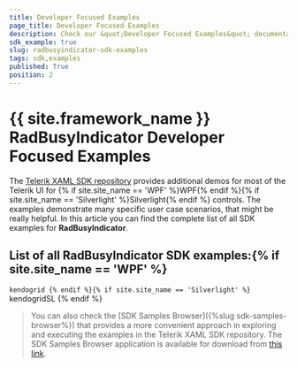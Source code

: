 ```yaml
---
title: Developer Focused Examples
page_title: Developer Focused Examples
description: Check our &quot;Developer Focused Examples&quot; documentation article for the RadBusyIndicator {{ site.framework_name }} control.
sdk_example: true
slug: radbusyindicator-sdk-examples
tags: sdk,examples
published: True
position: 2
---
```


# {{ site.framework_name }} RadBusyIndicator Developer Focused Examples

The [Telerik XAML SDK repository](https://github.com/telerik/xaml-sdk/tree/master/) provides additional demos for most of the Telerik UI for {% if site.site_name == 'WPF' %}WPF{% endif %}{% if site.site_name == 'Silverlight' %}Silverlight{% endif %} controls. The examples demonstrate many specific user case scenarios, that might be really helpful. In this article you can find the complete list of all SDK examples for __RadBusyIndicator__.

## List of all RadBusyIndicator SDK examples:{% if site.site_name == 'WPF' %}
``kendogrid
{% endif %}{% if site.site_name == 'Silverlight' %}
``kendogridSL
{% endif %}

>You can also check the [SDK Samples Browser]({%slug sdk-samples-browser%}) that provides a more convenient approach in exploring and executing the examples in the Telerik XAML SDK repository. The SDK Samples Browser application is available for download from [this link](https://demos.telerik.com/xaml-sdkbrowser/).
